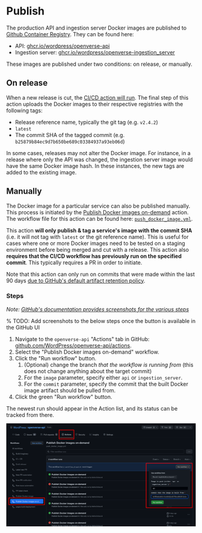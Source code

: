 # Publish

The production API and ingestion server Docker images are published to [Github Container Registry](ghcr.io).
They can be found here:
* API: [ghcr.io/wordpress/openverse-api](https://ghcr.io/wordpress/openverse-api)
* Ingestion server: [ghcr.io/wordpress/openverse-ingestion_server](https://ghcr.io/wordpress/openverse-ingestion_server)

These images are published under two conditions: on release, or manually.

## On release

When a new release is cut, the [CI/CD action will run](https://github.com/WordPress/openverse-api/actions/workflows/ci_cd.yml?query=event%3Arelease).
The final step of this action uploads the Docker images to their respective registries with the following tags:
* Release reference name, typically the git tag (e.g. `v2.4.2`)
* `latest`
* The commit SHA of the tagged commit (e.g. `b25879b84ec9d7b650be689c03384937a93eb06d`)

In some cases, releases may not alter the Docker image.
For instance, in a release where only the API was changed, the ingestion server image would have the same Docker image hash.
In these instances, the new tags are added to the existing image.

## Manually

The Docker image for a particular service can also be published manually.
This process is initiated by the [Publish Docker images on-demand](https://github.com/WordPress/openverse-api/actions/workflows/push_docker_image.yml) action.
The workflow file for this action can be found here: [`push_docker_image.yml`](https://github.com/WordPress/openverse-api/blob/main/.github/workflows/push_docker_image.yml).

This action **will only publish & tag a service's image with the commit SHA** (i.e. it will not tag with `latest` or the git reference name).
This is useful for cases where one or more Docker images need to be tested on a staging environment before being merged and cut with a release.
This action also **requires that the CI/CD workflow has previously run on the specified commit**.
This typically requires a PR in order to initiate.

Note that this action can only run on commits that were made within the last 90 days [due to GitHub's default artifact retention policy](https://docs.github.com/en/organizations/managing-organization-settings/configuring-the-retention-period-for-github-actions-artifacts-and-logs-in-your-organization).

### Steps

_Note: [GitHub's documentation provides screenshots for the various steps](https://github.blog/changelog/2020-07-06-github-actions-manual-triggers-with-workflow_dispatch)_

% TODO: Add screenshots to the below steps once the button is available in the GitHub UI

1. Navigate to the `openverse-api` "Actions" tab in GitHub: [github.com/WordPress/openverse-api/actions](https://github.com/WordPress/openverse-api/actions).
2. Select the "Publish Docker images on-demand" workflow.
3. Click the "Run workflow" button.
   1. (Optional) change the branch _that the workflow is running from_ (this does not change anything about the target commit)
   2. For the `image` parameter, specify either `api` or `ingestion_server`.
   3. For the `commit` parameter, specify the commit that the built Docker image artifact should be pulled from.
5. Click the green "Run workflow" button.

The newest run should appear in the Action list, and its status can be tracked from there.

![Example Screenshot](/_static/publish_action_example.png)

